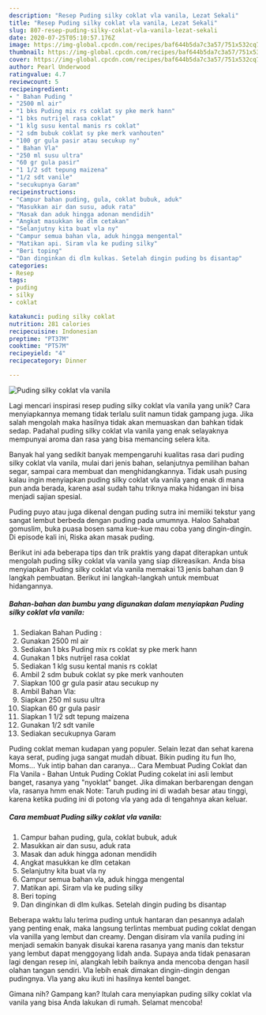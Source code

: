 ```yaml
---
description: "Resep Puding silky coklat vla vanila, Lezat Sekali"
title: "Resep Puding silky coklat vla vanila, Lezat Sekali"
slug: 807-resep-puding-silky-coklat-vla-vanila-lezat-sekali
date: 2020-07-25T05:10:57.176Z
image: https://img-global.cpcdn.com/recipes/baf644b5da7c3a57/751x532cq70/puding-silky-coklat-vla-vanila-foto-resep-utama.jpg
thumbnail: https://img-global.cpcdn.com/recipes/baf644b5da7c3a57/751x532cq70/puding-silky-coklat-vla-vanila-foto-resep-utama.jpg
cover: https://img-global.cpcdn.com/recipes/baf644b5da7c3a57/751x532cq70/puding-silky-coklat-vla-vanila-foto-resep-utama.jpg
author: Pearl Underwood
ratingvalue: 4.7
reviewcount: 5
recipeingredient:
- " Bahan Puding "
- "2500 ml air"
- "1 bks Puding mix rs coklat sy pke merk hann"
- "1 bks nutrijel rasa coklat"
- "1 klg susu kental manis rs coklat"
- "2 sdm bubuk coklat sy pke merk vanhouten"
- "100 gr gula pasir atau secukup ny"
- " Bahan Vla"
- "250 ml susu ultra"
- "60 gr gula pasir"
- "1 1/2 sdt tepung maizena"
- "1/2 sdt vanile"
- "secukupnya Garam"
recipeinstructions:
- "Campur bahan puding, gula, coklat bubuk, aduk"
- "Masukkan air dan susu, aduk rata"
- "Masak dan aduk hingga adonan mendidih"
- "Angkat masukkan ke dlm cetakan"
- "Selanjutny kita buat vla ny"
- "Campur semua bahan vla, aduk hingga mengental"
- "Matikan api. Siram vla ke puding silky"
- "Beri toping"
- "Dan dinginkan di dlm kulkas. Setelah dingin puding bs disantap"
categories:
- Resep
tags:
- puding
- silky
- coklat

katakunci: puding silky coklat 
nutrition: 281 calories
recipecuisine: Indonesian
preptime: "PT37M"
cooktime: "PT57M"
recipeyield: "4"
recipecategory: Dinner

---
```



![Puding silky coklat vla vanila](https://img-global.cpcdn.com/recipes/baf644b5da7c3a57/751x532cq70/puding-silky-coklat-vla-vanila-foto-resep-utama.jpg)

Lagi mencari inspirasi resep puding silky coklat vla vanila yang unik? Cara menyiapkannya memang tidak terlalu sulit namun tidak gampang juga. Jika salah mengolah maka hasilnya tidak akan memuaskan dan bahkan tidak sedap. Padahal puding silky coklat vla vanila yang enak selayaknya mempunyai aroma dan rasa yang bisa memancing selera kita.

Banyak hal yang sedikit banyak mempengaruhi kualitas rasa dari puding silky coklat vla vanila, mulai dari jenis bahan, selanjutnya pemilihan bahan segar, sampai cara membuat dan menghidangkannya. Tidak usah pusing kalau ingin menyiapkan puding silky coklat vla vanila yang enak di mana pun anda berada, karena asal sudah tahu triknya maka hidangan ini bisa menjadi sajian spesial.

Puding puyo atau juga dikenal dengan puding sutra ini memiiki tekstur yang sangat lembut berbeda dengan puding pada umumnya. Haloo Sahabat gomuslim, buka puasa bosen sama kue-kue mau coba yang dingin-dingin. Di episode kali ini, Riska akan masak puding.


Berikut ini ada beberapa tips dan trik praktis yang dapat diterapkan untuk mengolah puding silky coklat vla vanila yang siap dikreasikan. Anda bisa menyiapkan Puding silky coklat vla vanila memakai 13 jenis bahan dan 9 langkah pembuatan. Berikut ini langkah-langkah untuk membuat hidangannya.

<!--inarticleads1-->

##### Bahan-bahan dan bumbu yang digunakan dalam menyiapkan Puding silky coklat vla vanila:

1. Sediakan  Bahan Puding :
1. Gunakan 2500 ml air
1. Sediakan 1 bks Puding mix rs coklat sy pke merk hann
1. Gunakan 1 bks nutrijel rasa coklat
1. Sediakan 1 klg susu kental manis rs coklat
1. Ambil 2 sdm bubuk coklat sy pke merk vanhouten
1. Siapkan 100 gr gula pasir atau secukup ny
1. Ambil  Bahan Vla:
1. Siapkan 250 ml susu ultra
1. Siapkan 60 gr gula pasir
1. Siapkan 1 1/2 sdt tepung maizena
1. Gunakan 1/2 sdt vanile
1. Sediakan secukupnya Garam


Puding coklat meman kudapan yang populer. Selain lezat dan sehat karena kaya serat, puding juga sangat mudah dibuat. Bikin puding itu fun lho, Moms… Yuk intip bahan dan caranya… Cara Membuat Puding Coklat dan Fla Vanila - Bahan Untuk Puding Coklat Puding cokelat ini asli lembut banget, rasanya yang &#34;nyoklat&#34; banget. Jika dimakan berbarengan dengan vla, rasanya hmm enak Note: Taruh puding ini di wadah besar atau tinggi, karena ketika puding ini di potong vla yang ada di tengahnya akan keluar. 

<!--inarticleads2-->

##### Cara membuat Puding silky coklat vla vanila:

1. Campur bahan puding, gula, coklat bubuk, aduk
1. Masukkan air dan susu, aduk rata
1. Masak dan aduk hingga adonan mendidih
1. Angkat masukkan ke dlm cetakan
1. Selanjutny kita buat vla ny
1. Campur semua bahan vla, aduk hingga mengental
1. Matikan api. Siram vla ke puding silky
1. Beri toping
1. Dan dinginkan di dlm kulkas. Setelah dingin puding bs disantap


Beberapa waktu lalu terima puding untuk hantaran dan pesannya adalah yang penting enak, maka langsung terlintas membuat puding coklat dengan vla vanilla yang lembut dan creamy. Dengan disiram vla vanila puding ini menjadi semakin banyak disukai karena rasanya yang manis dan tekstur yang lembut dapat menggoyang lidah anda. Supaya anda tidak penasaran lagi dengan resep ini, alangkah lebih baiknya anda mencoba dengan hasil olahan tangan sendiri. Vla lebih enak dimakan dingin-dingin dengan pudingnya. Vla yang aku ikuti ini hasilnya kentel banget. 

Gimana nih? Gampang kan? Itulah cara menyiapkan puding silky coklat vla vanila yang bisa Anda lakukan di rumah. Selamat mencoba!
